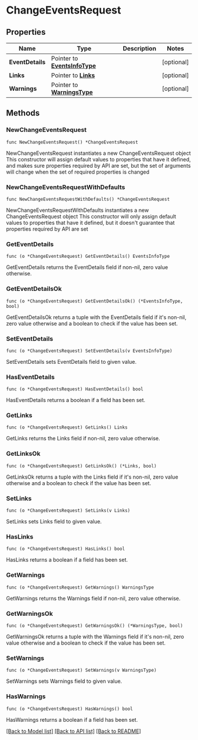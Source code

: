 # ChangeEventsRequest

## Properties

Name | Type | Description | Notes
------------ | ------------- | ------------- | -------------
**EventDetails** | Pointer to [**EventsInfoType**](EventsInfoType.md) |  | [optional] 
**Links** | Pointer to [**Links**](Links.md) |  | [optional] 
**Warnings** | Pointer to [**WarningsType**](WarningsType.md) |  | [optional] 

## Methods

### NewChangeEventsRequest

`func NewChangeEventsRequest() *ChangeEventsRequest`

NewChangeEventsRequest instantiates a new ChangeEventsRequest object
This constructor will assign default values to properties that have it defined,
and makes sure properties required by API are set, but the set of arguments
will change when the set of required properties is changed

### NewChangeEventsRequestWithDefaults

`func NewChangeEventsRequestWithDefaults() *ChangeEventsRequest`

NewChangeEventsRequestWithDefaults instantiates a new ChangeEventsRequest object
This constructor will only assign default values to properties that have it defined,
but it doesn't guarantee that properties required by API are set

### GetEventDetails

`func (o *ChangeEventsRequest) GetEventDetails() EventsInfoType`

GetEventDetails returns the EventDetails field if non-nil, zero value otherwise.

### GetEventDetailsOk

`func (o *ChangeEventsRequest) GetEventDetailsOk() (*EventsInfoType, bool)`

GetEventDetailsOk returns a tuple with the EventDetails field if it's non-nil, zero value otherwise
and a boolean to check if the value has been set.

### SetEventDetails

`func (o *ChangeEventsRequest) SetEventDetails(v EventsInfoType)`

SetEventDetails sets EventDetails field to given value.

### HasEventDetails

`func (o *ChangeEventsRequest) HasEventDetails() bool`

HasEventDetails returns a boolean if a field has been set.

### GetLinks

`func (o *ChangeEventsRequest) GetLinks() Links`

GetLinks returns the Links field if non-nil, zero value otherwise.

### GetLinksOk

`func (o *ChangeEventsRequest) GetLinksOk() (*Links, bool)`

GetLinksOk returns a tuple with the Links field if it's non-nil, zero value otherwise
and a boolean to check if the value has been set.

### SetLinks

`func (o *ChangeEventsRequest) SetLinks(v Links)`

SetLinks sets Links field to given value.

### HasLinks

`func (o *ChangeEventsRequest) HasLinks() bool`

HasLinks returns a boolean if a field has been set.

### GetWarnings

`func (o *ChangeEventsRequest) GetWarnings() WarningsType`

GetWarnings returns the Warnings field if non-nil, zero value otherwise.

### GetWarningsOk

`func (o *ChangeEventsRequest) GetWarningsOk() (*WarningsType, bool)`

GetWarningsOk returns a tuple with the Warnings field if it's non-nil, zero value otherwise
and a boolean to check if the value has been set.

### SetWarnings

`func (o *ChangeEventsRequest) SetWarnings(v WarningsType)`

SetWarnings sets Warnings field to given value.

### HasWarnings

`func (o *ChangeEventsRequest) HasWarnings() bool`

HasWarnings returns a boolean if a field has been set.


[[Back to Model list]](../README.md#documentation-for-models) [[Back to API list]](../README.md#documentation-for-api-endpoints) [[Back to README]](../README.md)


